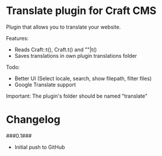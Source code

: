  Translate plugin for Craft CMS
 =================
 
 Plugin that allows you to translate your website.
 
 Features:
  - Reads Craft::t(), Craft.t() and ""|t()
  - Saves translations in own plugin translations folder
  
 Todo:
  - Better UI (Select locale, search, show filepath, filter files)
  - Google Translate support
  
Important:
The plugin's folder should be named "translate"
 
 Changelog
 =================
 ###0.1###
  - Initial push to GitHub